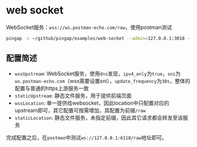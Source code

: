 # web socket

WebSocket服务：`wss://ws.postman-echo.com/raw`，使用postman测试


```bash
pingap -c ~/github/pingap/examples/web-socket --admin=127.0.0.1:3018 --autoreload
```


## 配置简述

- `wssUpstream`: WebSocket服务，使用`dns`发现，`ipv4_only`为`true`，`sni`为`ws.postman-echo.com`（wss需要设置sni），`update_frequency`为`30s`，整体的配置与普通的https上游服务一致
- `staticUpstream`: 静态文件服务，用于提供前端页面
- `wssLocation`: 单一提供给websocket，因此location中只配置对应的upstream即可，其它配置可按需增加，其配置为前缀`/raw`
- `staticLocation`: 静态文件服务，未指定前缀，因此其它请求都会转发至该服务

完成配置之后，在`postman`中测试`ws://127.0.0.1:6118/raw`地址即可。